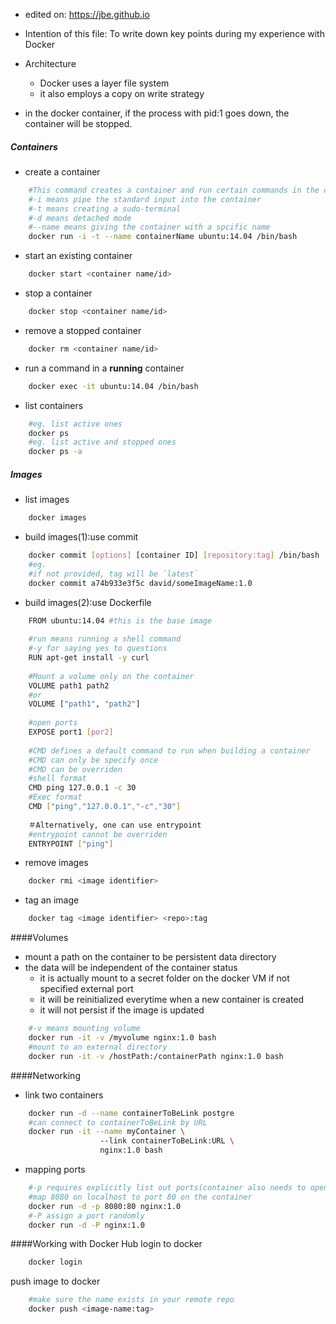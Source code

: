 - edited on: https://jbe.github.io

- Intention of this file: To write down key points during my experience with Docker 

- Architecture
	- Docker uses a layer file system
	- it also employs a copy on write strategy

- in the docker container, if the process with pid:1 goes down, the container will be stopped. 

##### Containers
- create a container
```bash
	#This command creates a container and run certain commands in the container
	#-i means pipe the standard input into the container
    #-t means creating a sudo-terminal
    #-d means detached mode
    #--name means giving the container with a spcific name
	docker run -i -t --name containerName ubuntu:14.04 /bin/bash
```
- start an existing container
```bash
	docker start <container name/id>
```
- stop a container
```bash
	docker stop <container name/id>
```
- remove a stopped container
```bash
	docker rm <container name/id>
```
- run a command in a **running** container
```bash
	docker exec -it ubuntu:14.04 /bin/bash
```
- list containers
```bash
	#eg. list active ones
	docker ps
	#eg. list active and stopped ones
	docker ps -a
```

##### Images
- list images
```bash
	docker images
```
- build images(1):use commit
```bash
	docker commit [options] [container ID] [repository:tag] /bin/bash
    #eg.
    #if not provided, tag will be `latest`
    docker commit a74b933e3f5c david/someImageName:1.0
```
- build images(2):use Dockerfile
```bash
	FROM ubuntu:14.04 #this is the base image
    
    #run means running a shell command
    #-y for saying yes to questions
	RUN apt-get install -y curl
    
    #Mount a volume only on the container
    VOLUME path1 path2
    #or
    VOLUME ["path1", "path2"]
    
    #open ports
    EXPOSE port1 [por2]
    
    #CMD defines a default command to run when building a container
    #CMD can only be specify once
    #CMD can be overriden
    #shell format
    CMD ping 127.0.0.1 -c 30
    #Exec format
    CMD ["ping","127.0.0.1","-c","30"]
    
    ＃Alternatively, one can use entrypoint
    #entrypoint cannot be overriden
    ENTRYPOINT ["ping"]
```
- remove images
```bash
    docker rmi <image identifier>
```
- tag an image
```bash
    docker tag <image identifier> <repo>:tag
```

####Volumes
- mount a path on the container to be persistent data directory
- the data will be independent of the container status
	- it is actually mount to a secret folder on the docker VM if not specified external port
	- it will be reinitialized everytime when a new container is created
	- it will not persist if the image is updated

```bash
	#-v means mounting volume
    docker run -it -v /myvolume nginx:1.0 bash
    #mount to an external directory
    docker run -it -v /hostPath:/containerPath nginx:1.0 bash
```

####Networking
- link two containers
```bash
    docker run -d --name containerToBeLink postgre
    #can connect to containerToBeLink by URL
    docker run -it --name myContainer \ 
    				--link containerToBeLink:URL \ 
                    nginx:1.0 bash
```
- mapping ports
```bash
	#-p requires explicitly list out ports(container also needs to open ports)
    #map 8080 on localhost to port 80 on the container
    docker run -d -p 8080:80 nginx:1.0
    #-P assign a port randomly
    docker run -d -P nginx:1.0
```

 

####Working with Docker Hub
login to docker
```bash
    docker login
```
push image to docker
```bash
	#make sure the name exists in your remote repo
    docker push <image-name:tag>
```

